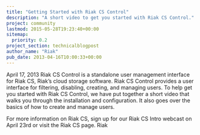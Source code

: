 ```yaml
---
title: "Getting Started with Riak CS Control"
description: "A short video to get you started with Riak CS Control."
project: community
lastmod: 2015-05-28T19:23:40+00:00
sitemap:
  priority: 0.2
project_section: technicalblogpost
author_name: "Riak"
pub_date: 2013-04-16T10:00:33+00:00
---
```

April 17, 2013
Riak CS Control is a standalone user management interface for Riak CS, Riak’s cloud storage software. Riak CS Control provides a user interface for filtering, disabling, creating, and managing users.
To help get you started with Riak CS Control, we have put together a short video that walks you through the installation and configuration. It also goes over the basics of how to create and manage users.

For more information on Riak CS, sign up for our Riak CS Intro webcast on April 23rd or visit the Riak CS page.
Riak
